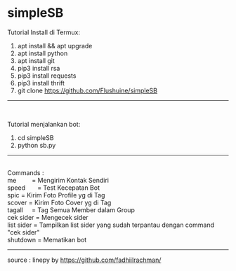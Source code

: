 # simpleSB
Tutorial Install di Termux:
1. apt install && apt upgrade
2. apt install python
3. apt install git
4. pip3 install rsa
5. pip3 install requests
6. pip3 install thrift
7. git clone https://github.com/Flushuine/simpleSB

<hr><br>

Tutorial menjalankan bot:
1. cd simpleSB
2. python sb.py

<hr><br>
Commands : <br> 
me          = Mengirim Kontak Sendiri <br>
speed       = Test Kecepatan Bot <br>
spic <tag>  = Kirim Foto Profile yg di Tag <br>
scover <tag>= Kirim Foto Cover yg di Tag <br>
tagall      = Tag Semua Member dalam Group <br>
cek sider    = Mengecek sider <br>
list sider     = Tampilkan list sider yang sudah terpantau dengan command "cek sider" <br>
shutdown    =  Mematikan bot <br>


<hr>

source : linepy by https://github.com/fadhiilrachman/

